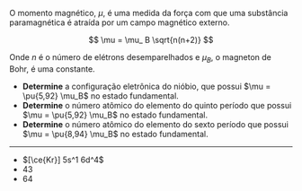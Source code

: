 O momento magnético, $\mu$, é uma medida da força com que uma substância paramagnética é atraída por um campo magnético externo. 

$$
\mu = \mu_ B \sqrt{n(n+2)}
$$

Onde $n$ é o número de elétrons desemparelhados e $\mu_ B$, o magneton de Bohr, é uma constante.

- **Determine** a configuração eletrônica do nióbio, que possui $\mu = \pu{5,92} \mu_B$ no estado fundamental.
- **Determine** o número atômico do elemento do quinto período que possui $\mu = \pu{5,92} \mu_B$  no estado fundamental.
- **Determine** o número atômico do elemento do sexto período que possui $\mu = \pu{8,94} \mu_B$  no estado fundamental.

---

- $[\ce{Kr}] 5s^1 6d^4$
- $43$
- $64$
